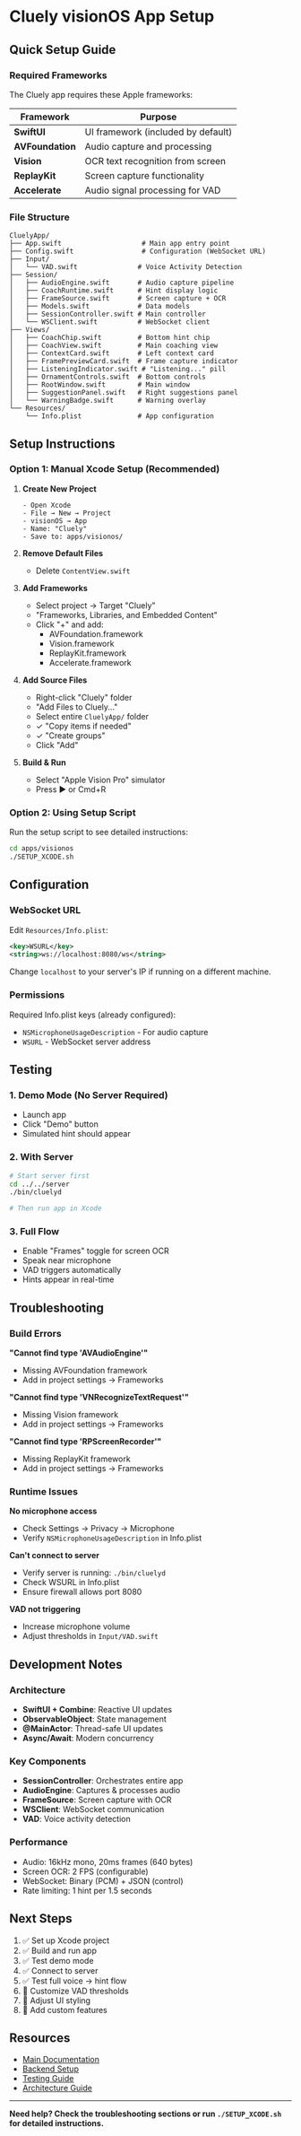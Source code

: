 # Cluely visionOS App Setup

## Quick Setup Guide

### Required Frameworks

The Cluely app requires these Apple frameworks:

| Framework | Purpose |
|-----------|---------|
| **SwiftUI** | UI framework (included by default) |
| **AVFoundation** | Audio capture and processing |
| **Vision** | OCR text recognition from screen |
| **ReplayKit** | Screen capture functionality |
| **Accelerate** | Audio signal processing for VAD |

### File Structure

```
CluelyApp/
├── App.swift                    # Main app entry point
├── Config.swift                 # Configuration (WebSocket URL)
├── Input/
│   └── VAD.swift               # Voice Activity Detection
├── Session/
│   ├── AudioEngine.swift       # Audio capture pipeline
│   ├── CoachRuntime.swift      # Hint display logic
│   ├── FrameSource.swift       # Screen capture + OCR
│   ├── Models.swift            # Data models
│   ├── SessionController.swift # Main controller
│   └── WSClient.swift          # WebSocket client
├── Views/
│   ├── CoachChip.swift         # Bottom hint chip
│   ├── CoachView.swift         # Main coaching view
│   ├── ContextCard.swift       # Left context card
│   ├── FramePreviewCard.swift  # Frame capture indicator
│   ├── ListeningIndicator.swift # "Listening..." pill
│   ├── OrnamentControls.swift  # Bottom controls
│   ├── RootWindow.swift        # Main window
│   ├── SuggestionPanel.swift   # Right suggestions panel
│   └── WarningBadge.swift      # Warning overlay
└── Resources/
    └── Info.plist              # App configuration
```

## Setup Instructions

### Option 1: Manual Xcode Setup (Recommended)

1. **Create New Project**
   ```
   - Open Xcode
   - File → New → Project
   - visionOS → App
   - Name: "Cluely"
   - Save to: apps/visionos/
   ```

2. **Remove Default Files**
   - Delete `ContentView.swift`

3. **Add Frameworks**
   - Select project → Target "Cluely"
   - "Frameworks, Libraries, and Embedded Content"
   - Click "+" and add:
     - AVFoundation.framework
     - Vision.framework
     - ReplayKit.framework
     - Accelerate.framework

4. **Add Source Files**
   - Right-click "Cluely" folder
   - "Add Files to Cluely..."
   - Select entire `CluelyApp/` folder
   - ✓ "Copy items if needed"
   - ✓ "Create groups"
   - Click "Add"

5. **Build & Run**
   - Select "Apple Vision Pro" simulator
   - Press ▶️ or Cmd+R

### Option 2: Using Setup Script

Run the setup script to see detailed instructions:

```bash
cd apps/visionos
./SETUP_XCODE.sh
```

## Configuration

### WebSocket URL

Edit `Resources/Info.plist`:

```xml
<key>WSURL</key>
<string>ws://localhost:8080/ws</string>
```

Change `localhost` to your server's IP if running on a different machine.

### Permissions

Required Info.plist keys (already configured):

- `NSMicrophoneUsageDescription` - For audio capture
- `WSURL` - WebSocket server address

## Testing

### 1. Demo Mode (No Server Required)
- Launch app
- Click "Demo" button
- Simulated hint should appear

### 2. With Server
```bash
# Start server first
cd ../../server
./bin/cluelyd

# Then run app in Xcode
```

### 3. Full Flow
- Enable "Frames" toggle for screen OCR
- Speak near microphone
- VAD triggers automatically
- Hints appear in real-time

## Troubleshooting

### Build Errors

**"Cannot find type 'AVAudioEngine'"**
- Missing AVFoundation framework
- Add in project settings → Frameworks

**"Cannot find type 'VNRecognizeTextRequest'"**
- Missing Vision framework
- Add in project settings → Frameworks

**"Cannot find type 'RPScreenRecorder'"**
- Missing ReplayKit framework
- Add in project settings → Frameworks

### Runtime Issues

**No microphone access**
- Check Settings → Privacy → Microphone
- Verify `NSMicrophoneUsageDescription` in Info.plist

**Can't connect to server**
- Verify server is running: `./bin/cluelyd`
- Check WSURL in Info.plist
- Ensure firewall allows port 8080

**VAD not triggering**
- Increase microphone volume
- Adjust thresholds in `Input/VAD.swift`

## Development Notes

### Architecture

- **SwiftUI + Combine**: Reactive UI updates
- **ObservableObject**: State management
- **@MainActor**: Thread-safe UI updates
- **Async/Await**: Modern concurrency

### Key Components

- **SessionController**: Orchestrates entire app
- **AudioEngine**: Captures & processes audio
- **FrameSource**: Screen capture with OCR
- **WSClient**: WebSocket communication
- **VAD**: Voice activity detection

### Performance

- Audio: 16kHz mono, 20ms frames (640 bytes)
- Screen OCR: 2 FPS (configurable)
- WebSocket: Binary (PCM) + JSON (control)
- Rate limiting: 1 hint per 1.5 seconds

## Next Steps

1. ✅ Set up Xcode project
2. ✅ Build and run app
3. ✅ Test demo mode
4. ✅ Connect to server
5. ✅ Test full voice → hint flow
6. 🔄 Customize VAD thresholds
7. 🔄 Adjust UI styling
8. 🔄 Add custom features

## Resources

- [Main Documentation](../../INSTRUCTIONS.md)
- [Backend Setup](../../server/README.md)
- [Testing Guide](../../TESTING.md)
- [Architecture Guide](../../general_guide.md)

---

**Need help? Check the troubleshooting sections or run `./SETUP_XCODE.sh` for detailed instructions.**
